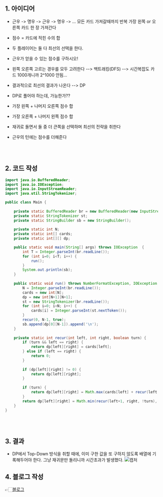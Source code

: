 ## 1. 아이디어
- 근우 -> 명우 -> 근우 -> 명우 -> ... 모든 카드 가져갈때까지 반복 가장 왼쪽 or 오른쪽 카드 한 장 가져간다
- 점수 = 카드에 적힌 수의 합
- 두 플레이어는 둘 다 최선의 선택을 한다.
- 근우가 얻을 수 있는 점수를 구하시오!

- 왼쪽 오른쪽 고르는 경우를 모두 고려한다 --> 백트래킹(DFS) --> 시간복잡도 카드 1000개니까 2^1000 안됨...
- 결과적으로 최선의 결과가 나온다 --> DP

- DP로 풀어야 하는데, 가능한가??
- 가장 왼쪽 + 나머지 오른쪽 점수 합
- 가장 오른쪽 + 나머지 왼쪽 점수 합
- 재귀로 돌면서 둘 중 더 큰쪽을 선택하며 최선의 전략을 취한다
- 근우의 턴에는 점수를 더해준다

</br></br>
## 2. 코드 작성

```java
import java.io.BufferedReader;
import java.io.IOException;
import java.io.InputStreamReader;
import java.util.StringTokenizer;

public class Main {
	
	private static BufferedReader br = new BufferedReader(new InputStreamReader(System.in));
	private static StringTokenizer st;
	private static StringBuilder sb = new StringBuilder();
	
	private static int N;
	private static int[] cards;
	private static int[][] dp;

	public static void main(String[] args) throws IOException  {
		int T = Integer.parseInt(br.readLine());
		for (int i=0; i<T; i++) {
			run();
		}
		System.out.println(sb);
	}
	
	public static void run() throws NumberFormatException, IOException {
		N = Integer.parseInt(br.readLine());
		cards = new int[N];
		dp = new int[N+1][N+1];
		st = new StringTokenizer(br.readLine());
		for (int i=0; i<N; i++) {
			cards[i] = Integer.parseInt(st.nextToken());
		}
		recur(0, N-1, true);
		sb.append(dp[0][N-1]).append('\n');
	}
	
	private static int recur(int left, int right, boolean turn) {
		if (turn && left == right) {
			return dp[left][right] = cards[left];
		} else if (left == right) {
			return 0;
		}
		
		if (dp[left][right] != 0) {
			return dp[left][right];
		}
		
		if (turn) {
			return dp[left][right] = Math.max(cards[left] + recur(left + 1, right, !turn), cards[right] + recur(left, right - 1, !turn));
		}
		return dp[left][right] = Math.min(recur(left+1, right, !turn), recur(left, right - 1, !turn));
	}
}

```

</br></br>
## 3. 결과
- DP에서 Top-Down 방식을 취할 때에, 이미 구한 값을 또 구하지 않도록 배열에 기록해두어야 한다. 그냥 재귀문만 돌리니까 시간초과가 발생했다.
![캡처](https://github.com/SSAFY-11th-Seoul15/algo-study/assets/55419868/ec3f1945-f0b0-4177-b795-28ef14165fb1)


## 4. 블로그 작성
👉🏻[블로그](https://vina98.tistory.com/10)
